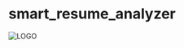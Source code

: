 # smart_resume_analyzer
![LOGO](https://github.com/user-attachments/assets/89c3d13b-51b1-469d-902f-fb011f57b78c)
